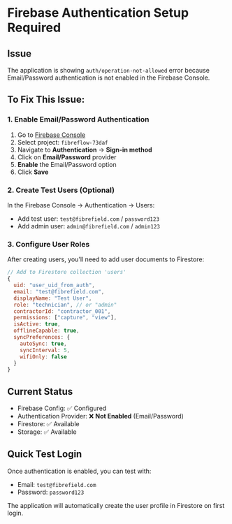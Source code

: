 # Firebase Authentication Setup Required

## Issue
The application is showing `auth/operation-not-allowed` error because Email/Password authentication is not enabled in the Firebase Console.

## To Fix This Issue:

### 1. Enable Email/Password Authentication
1. Go to [Firebase Console](https://console.firebase.google.com)
2. Select project: `fibreflow-73daf`
3. Navigate to **Authentication** → **Sign-in method**
4. Click on **Email/Password** provider
5. **Enable** the Email/Password option
6. Click **Save**

### 2. Create Test Users (Optional)
In the Firebase Console → Authentication → Users:
- Add test user: `test@fibrefield.com` / `password123`
- Add admin user: `admin@fibrefield.com` / `admin123`

### 3. Configure User Roles
After creating users, you'll need to add user documents to Firestore:

```javascript
// Add to Firestore collection 'users'
{
  uid: "user_uid_from_auth",
  email: "test@fibrefield.com",
  displayName: "Test User",
  role: "technician", // or "admin"
  contractorId: "contractor_001",
  permissions: ["capture", "view"],
  isActive: true,
  offlineCapable: true,
  syncPreferences: {
    autoSync: true,
    syncInterval: 5,
    wifiOnly: false
  }
}
```

## Current Status
- Firebase Config: ✅ Configured
- Authentication Provider: ❌ **Not Enabled** (Email/Password)
- Firestore: ✅ Available
- Storage: ✅ Available

## Quick Test Login
Once authentication is enabled, you can test with:
- Email: `test@fibrefield.com`
- Password: `password123`

The application will automatically create the user profile in Firestore on first login.